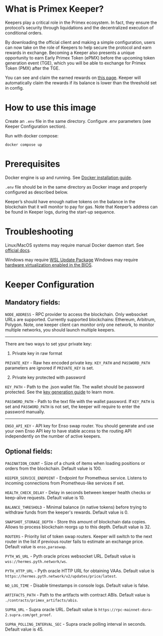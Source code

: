 # What is Primex Keeper?

Keepers play a critical role in the Primex ecosystem. In fact, they ensure the protocol’s security through liquidations and the decentralized execution of conditional orders.

By downloading the official client and making a simple configuration, users can now take on the role of Keepers to help secure the protocol and earn rewards in exchange. Becoming a Keeper also presents a unique opportunity to earn Early Primex Token (ePMX) before the upcoming token generation event (TGE), which you will be able to exchange for Primex Token (PMX) after the TGE.

You can see and claim the earned rewards on [this page](https://app.primex.finance/#/keeper-rewards). Keeper will automatically claim the rewards if its balance is lower than the threshold set in config.

# How to use this image

Create an `.env` file in the same directory. Configure .env parameters (see Keeper Configuration section). 

Run with docker compose:

`docker compose up`


# Prerequisites

Docker engine is up and running. See [Docker installation guide](https://docs.docker.com/engine/install/).

`.env` file should be in the same directory as Docker image and properly configured as described below.

Keeper’s should have enough native tokens on the balance in the blockchain that it will monitor to pay for gas. Note that Keeper’s address can be found in Keeper logs, during the start-up sequence.

# Troubleshooting

Linux/MacOS systems may require manual Docker daemon start. See [official docs](https://docs.docker.com/engine/daemon/start/).

Windows may require [WSL Update Package](https://learn.microsoft.com/en-us/windows/wsl/install-manual#step-4---download-the-linux-kernel-update-package)
Windows may require [hardware virtualization enabled in the BIOS](https://docs.docker.com/desktop/troubleshoot/topics/#virtualization).

# Keeper Configuration

## Mandatory fields:
`NODE_ADDRESS` - RPC provider to access the blockchain. Only websocket URLs are supported. Currently supported blockchains: Ethereum, Arbitrum, Polygon. Note, one keeper client can monitor only one network, to monitor multiple networks, you should launch multiple keepers.

-----

There are two ways to set ypur private key:

1) Private key in raw format
   
`PRIVATE_KEY` - Raw hex encoded private key. `KEY_PATH` and `PASSWORD_PATH` parameters are ignored if `PRIVATE_KEY` is set. 

2) Private key protected with password

`KEY_PATH` - Path to the .json wallet file. The wallet should be password protected. See the [key generation guide](https://geth.ethereum.org/docs/fundamentals/account-management) to learn more.

`PASSWORD_PATH` - Path to the text file with the wallet password. If `KEY_PATH` is set and `PASSWORD_PATH` is not set, the keeper will require to enter the password manually.

----

`ENSO_API_KEY` - API key for Enso swap router. You should generate and use your own Enso API key to have stable access to the routing API independently on the number of active keepers.

## Optional fields:

`PAGINATION_COUNT` - Size of a chunk of items when loading positions or orders from the blockchain. Default value is 100.

`KEEPER_SERVICE_ENDPOINT` - Endpoint for Prometheus service. Listens to incoming connections from Prometheus-like services if set. 

`HEALTH_CHECK_DELAY` - Delay in seconds between keeper health checks or keep-alive requests. Default value is 10.

`BALANCE_THRESHOLD` - Minimal balance (in native tokens) before trying to withdraw funds from the keeper's rewards. Default value is 0.

`SNAPSHOT_STORAGE_DEPTH` - Store this amount of blockchain data copies. Allows to process blockchain reorgs up to this depth. Default value is 32.

`ROUTERS` - Priority list of token swap routers. Keeper will switch to the next router in the list if previous router fails to estimate an exchange price. Default value is `enso,paraswap`.

`PYTH_WS_URL` - Pyth oracle prices websocket URL. Default value is `wss://hermes.pyth.network/ws`.

`PYTH_HTTP_URL`  - Pyth oracle HTTP URL for obtaining VAAs. Default value is `https://hermes.pyth.network/v2/updates/price/latest`.

`NO_LOG_TIME` - Disable timestamps in console logs. Default value is false.

`ARTIFACTS_PATH` - Path to the artifacts with contract ABIs. Default value is `./contracts/primex_artifacts/abis`.

`SUPRA_URL` - Supra oracle URL. Default value is `https://rpc-mainnet-dora-2.supra.com/get_proof`.

`SUPRA_POLLING_INTERVAL_SEC` - Supra oracle polling interval in seconds. Default value is 45.
